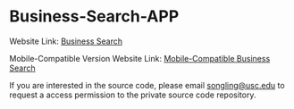 # Business-Search-APP

Website Link: [Business Search](https://csci571-hw6-363222.wl.r.appspot.com/business.html)

Mobile-Compatible Version Website Link: [Mobile-Compatible Business Search](https://yelpapi-business-search.wl.r.appspot.com/search)



If you are interested in the source code, please email songling@usc.edu to request a access permission to the private source code repository.
